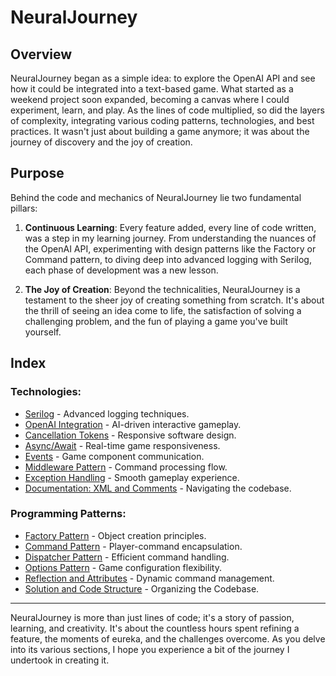 # NeuralJourney

## Overview

NeuralJourney began as a simple idea: to explore the OpenAI API and see how it could be integrated into a text-based game. What started as a weekend project soon expanded, becoming a canvas where I could experiment, learn, and play. As the lines of code multiplied, so did the layers of complexity, integrating various coding patterns, technologies, and best practices. It wasn't just about building a game anymore; it was about the journey of discovery and the joy of creation.

## Purpose

Behind the code and mechanics of NeuralJourney lie two fundamental pillars:

1. **Continuous Learning**: Every feature added, every line of code written, was a step in my learning journey. From understanding the nuances of the OpenAI API, experimenting with design patterns like the Factory or Command pattern, to diving deep into advanced logging with Serilog, each phase of development was a new lesson.

2. **The Joy of Creation**: Beyond the technicalities, NeuralJourney is a testament to the sheer joy of creating something from scratch. It's about the thrill of seeing an idea come to life, the satisfaction of solving a challenging problem, and the fun of playing a game you've built yourself.

## Index

### Technologies:

- [Serilog](./Documentation/Serilog.md) - Advanced logging techniques.
- [OpenAI Integration](./Documentation/OpenAI.md) - AI-driven interactive gameplay.
- [Cancellation Tokens](./Documentation/Cancellation_Tokens.md) - Responsive software design.
- [Async/Await](./Documentation/Asynchronous_Programming.md) - Real-time game responsiveness.
- [Events](./Documentation/Events.md) - Game component communication.
- [Middleware Pattern](./Documentation/Middleware_Pattern.md) - Command processing flow.
- [Exception Handling](./Documentation/Exception_Handling.md) - Smooth gameplay experience.
- [Documentation: XML and Comments](./Documentation/XML_and_In-line_Documentation.md) - Navigating the codebase.

### Programming Patterns:

- [Factory Pattern](./Documentation/Factory_Pattern.md) - Object creation principles.
- [Command Pattern](./Documentation/Command_Pattern.md) - Player-command encapsulation.
- [Dispatcher Pattern](./Documentation/Dispatcher_Pattern.md) - Efficient command handling.
- [Options Pattern](./Documentation/Options_Pattern.md) - Game configuration flexibility.
- [Reflection and Attributes](./Documentation/Reflection_and_Attributes.md) - Dynamic command management.
- [Solution and Code Structure](./Documentation/Code_Structure.md) - Organizing the Codebase.


---

NeuralJourney is more than just lines of code; it's a story of passion, learning, and creativity. It's about the countless hours spent refining a feature, the moments of eureka, and the challenges overcome. As you delve into its various sections, I hope you experience a bit of the journey I undertook in creating it.

